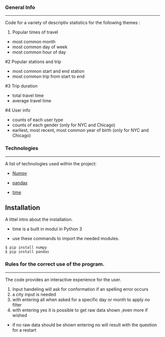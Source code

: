 ### General Info
***
Code for a variety of descriptiv statistics for the following themes :

1. Popular times of travel 
  * most common month
  * most common day of week
  * most common hour of day 

#2 Popular stations and trip 
  * most common start and end station 
  * most common trip from start to end 

#3 Trip duration
  * total travel time 
  * average travel time 

#4 User info
  * counts of each user type 
  * counts of each gender (only for NYC and Chicago)
  * earliest, most recent, most common year of birth (only for NYC and Chicago)

### Technologies
***
A list of technologies used within the project:

+ [Numpy](https://numpy.org/install/)

+ [pandas](https://pandas.pydata.org/docs/getting_started/install.html)

+ [time](https://docs.python.org/3/library/time.html)

## Installation

A littel intro about the installation.

+ time is a built in modul in Python 3

+ use these commands to import the needed modules.
````
$ pip install numpy
$ pip install pandas
````

### Rules for the correct use of the program.
***
The code provides an interactive experience for the user.

1. Input handeling will ask for conformation if an spelling error occurs
2. a city input is needed
3. with entering all when asked for a specific day or month to apply no filter
4. with entering yes it is possible to get raw data shown ,even more if wished 
  * if no raw data should be shown entering no will result with the question for a restart
